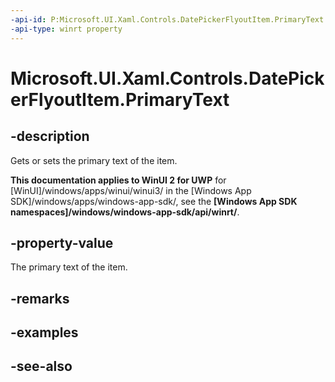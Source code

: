 ```yaml
---
-api-id: P:Microsoft.UI.Xaml.Controls.DatePickerFlyoutItem.PrimaryText
-api-type: winrt property
---
```


<!-- Property syntax
public string PrimaryText { get;  set; }
-->

# Microsoft.UI.Xaml.Controls.DatePickerFlyoutItem.PrimaryText

## -description
Gets or sets the primary text of the item.

**This documentation applies to WinUI 2 for UWP** for [WinUI]/windows/apps/winui/winui3/ in the [Windows App SDK]/windows/apps/windows-app-sdk/, see the **[Windows App SDK namespaces]/windows/windows-app-sdk/api/winrt/**.

## -property-value
The primary text of the item.

## -remarks

## -examples

## -see-also
